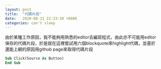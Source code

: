 ```yaml
---
layout: post
title:  "代碼片段"
date:   2020-08-21 22:33:30 +0800
categories: can't sleep
---
```


由於某種工作原因，我不能夠用熟悉的editor去編寫程式，由此亦不可能用editor保存的代碼片段，於是就在這裡嘗試用六個blockquote來highlight代碼，並基於還能上網的原因用github page來取得代碼片段<br>

```vb
Sub Click(Source As Button)
End Sub
```
